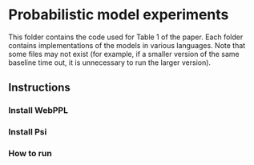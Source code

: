 # Probabilistic model experiments

This folder contains the code used for Table 1 of the paper. Each folder contains implementations of the models in various languages. Note that some files may not exist (for example, if a smaller version of the same baseline time out, it is unnecessary to run the larger version). 



## Instructions

### Install WebPPL

### Install Psi

### How to run



